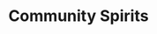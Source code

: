 ---
title: "Community Spirits"
url: /indianapolis/community-spirits-east-38th-street/
shop: Spirituosen
---